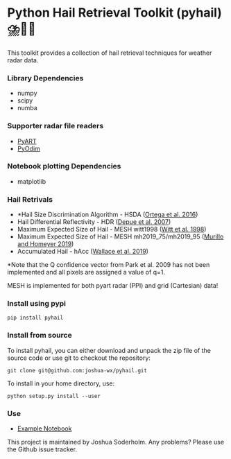 # Python Hail Retrieval Toolkit (pyhail) ⛈️📡🧊

This toolkit provides a collection of hail retrieval techniques for weather radar data.

### Library Dependencies
- numpy
- scipy
- numba

### Supporter radar file readers
- [PyART](https://github.com/ARM-DOE/pyart)
- [PyOdim](https://github.com/vlouf/pyodim)

### Notebook plotting Dependencies
- matplotlib

### Hail Retrivals
- *Hail Size Discrimination Algorithm - HSDA ([Ortega et al. 2016](https://journals.ametsoc.org/doi/10.1175/JAMC-D-15-0203.1))
- Hail Differential Reflectivity - HDR ([Depue et al. 2007](https://doi.org/10.1175/JAM2529.1))
- Maximum Expected Size of Hail - MESH witt1998 ([Witt et al. 1998](https://journals.ametsoc.org/doi/10.1175/1520-0434%281998%29013%3C0286%3AAEHDAF%3E2.0.CO%3B2))
- Maximum Expected Size of Hail - MESH mh2019_75/mh2019_95 ([Murillo and Homeyer 2019](https://journals.ametsoc.org/view/journals/apme/58/5/jamc-d-18-0247.1.xml))
- Accumulated Hail - hAcc ([Wallace et al. 2019](https://journals.ametsoc.org/view/journals/wefo/34/1/waf-d-18-0053_1.xml))

*Note that the Q confidence vector from Park et al. 2009 has not been implemented and all pixels are assigned a value of q=1.

MESH is implemented for both pyart radar (PPI) and grid (Cartesian) data!

### Install using pypi

`pip install pyhail`

### Install from source
To install pyhail, you can either download and unpack the zip file of the source code or use git to checkout the repository:

`git clone git@github.com:joshua-wx/pyhail.git`

To install in your home directory, use:

`python setup.py install --user`

### Use
- [Example Notebook](https://github.com/joshua-wx/pyhail/blob/master/notebooks/example.ipynb)

This project is maintained by Joshua Soderholm. Any problems? Please use the Github issue tracker.